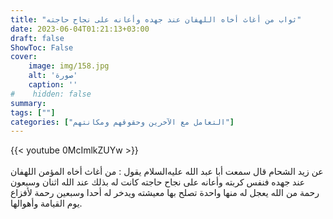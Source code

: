 ```yaml
---
title: "ثواب من أغاث أخاه اللهفان عند جهده وأعانه على نجاح حاجته"
date: 2023-06-04T01:21:13+03:00
draft: false
ShowToc: False
cover:
    image: img/158.jpg
    alt: 'صورة'
    caption: ''
#    hidden: false
summary: 
tags: [""]
categories: ["التعامل مع الآخرين وحقوقهم ومكانتهم"]
---
```

{{< youtube 0McImlkZUYw >}}  
 <br>
عن زيد الشحام قال سمعت
أبا عبد الله عليه‌السلام يقول : من أغاث أخاه المؤمن اللهفان عند جهده فنفس
كربته وأعانه على نجاح حاجته كانت له بذلك عند الله اثنان وسبعون
رحمة من الله يعجل له منها واحدة تصلح بها معيشته ويدخر له أحدا
وسبعين رحمة لأفزاع يوم القيامة وأهوالها.

